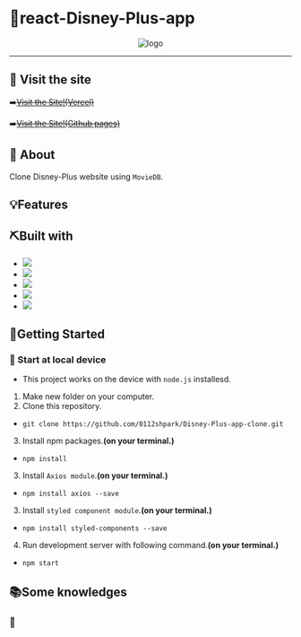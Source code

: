 # 🌟react-Disney-Plus-app

<div align="center">
<img src ="./images/totalview.gif" alt = "logo">
</div>

---

## :bell: Visit the site

➡️<del>[Visit the Site!(Vercel)](https://react-tictactoe-app.vercel.app/)</del>

➡️<del>[Visit the Site!(Github pages)](https://0112shpark.github.io/react-tictactoe-app/)</del>

## 🧐 About

Clone Disney-Plus website using `MovieDB`.

## 💡Features

## ⛏️Built with

- <img src="https://img.shields.io/badge/CSS3-1572B6?style=for-the-badge&logo=css3&logoColor=white">
- <img src="https://img.shields.io/badge/HTML5-E34F26?style=for-the-badge&logo=html5&logoColor=white">
- <img src ="https://img.shields.io/badge/JavaScript-323330?style=for-the-badge&logo=javascript&logoColor=F7DF1E">
- <img src ="https://img.shields.io/badge/React-20232A?style=for-the-badge&logo=react&logoColor=61DAFB">
- <img src="https://img.shields.io/badge/VSCode-0078D4?style=for-the-badge&logo=visual%20studio%20code&logoColor=white">

## 🏃Getting Started

### 📌 Start at local device

- This project works on the device with `node.js` installesd.

1. Make new folder on your computer.
2. Clone this repository.

- `git clone https://github.com/0112shpark/Disney-Plus-app-clone.git`

3. Install npm packages.**(on your terminal.)**

- `npm install`

3. Install `Axios module`.**(on your terminal.)**

- `npm install axios --save`

3. Install `styled component module`.**(on your terminal.)**

- `npm install styled-components --save`

4. Run development server with following command.**(on your terminal.)**

- `npm start`

## 📚Some knowledges

### 📃
